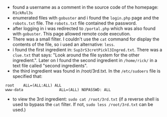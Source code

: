 -  found a username as a comment in the source code of the homepage: `R1ckRul3s`
-  enumerated files with `gobuster` and i found the `login.php` page and the `robots.txt` file. The `robots.txt` file contained the password.
-  after logging in i was redirected to `/portal.php` which was also found with `gobuster`. This page allowed remote code execution.
-  There was a small filter. I couldn't use the `cat` command for display the contents of the file, so i used an alternative: `less`.
-  i found the first ingredient in: `Sup3rS3cretPickl3Ingred.txt`. There was a `clue.txt` that says: "Look around the file system for the other ingredient.". Later on I found the second ingredient in `/home/rick/` in a text file called "second ingredients".
-  the third ingredient was found in /root/3rd.txt. In the `/etc/sudoers` file is specified that: 
```
root    ALL=(ALL:ALL) ALL
www-data                ALL=(ALL) NOPASSWD: ALL
```
 -  to view the 3rd ingredient: `sudo cat /root/3rd.txt` (if a reverse shell is used to bypass the `cat` filter. If not, `sudo less /root/3rd.txt` can be used.)